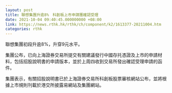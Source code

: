 ```yaml
---
layout: post
title: 聯想集團升逾8%　科創板上市申請獲確認受理
date: 2021-10-04 09:40:45.000000000 +08:00
link: https://news.rthk.hk/rthk/ch/component/k2/1613377-20211004.htm
categories: rthk
---
```


聯想集團初段升逾8%，升穿9元水平。

集團公布，已向上海證券交易所提交有關建議發行中國存托憑證及上市的申請材料，包括招股說明書的申請版本，並於上周四收到交易所發出確認受理申請的函件。

集團表示，有關招股說明書已於上海證券交易所科創板股票審核網站公布，並將根據上市規則刊載於港交所披露易網站及集團網站。
